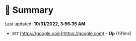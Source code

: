 # 📖 Summary
Last updated: **10/31/2022, 3:56:35 AM**

- `GET` [https://google.com](https://google.com) - **Up** (191ms)
